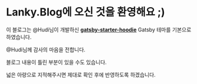# Lanky.Blog에 오신 것을 환영해요 ;)

이 블로그는 @Hudi님이 개발하신 **[gatsby-starter-hoodie](https://github.com/devHudi/gatsby-starter-hoodie)** Gatsby 테마를 기본으로 하였습니다.

@Hudi님께 감사의 마음을 전합니다.

블로그 내용이 틀린 부분이 있을 수도 있습니다.

넓은 아량으로 지적해주시면 제대로 확인 후에 반영하도록 하겠습니다.
